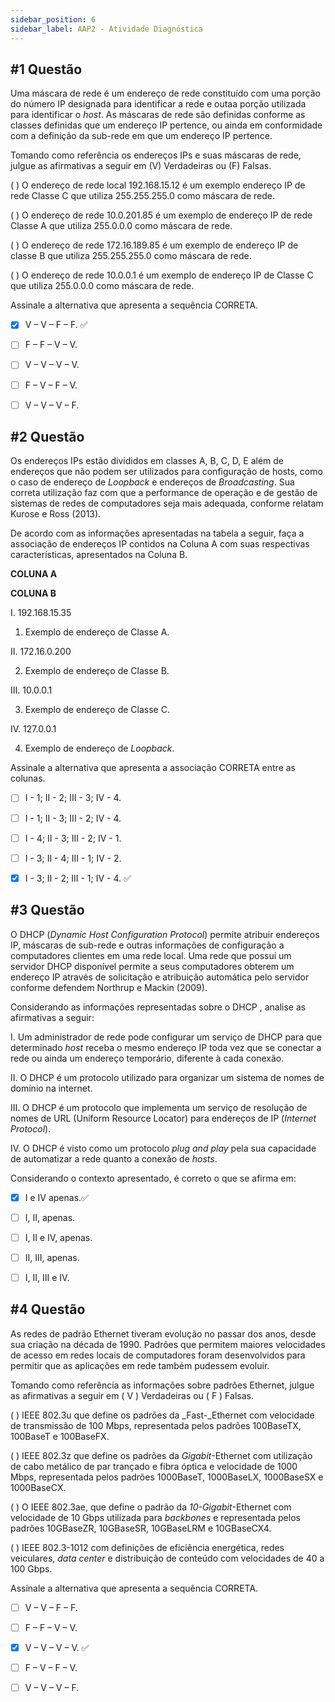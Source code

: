 ```yaml
---
sidebar_position: 6
sidebar_label: AAP2 - Atividade Diagnóstica
---
```



## #1 Questão

  


Uma máscara de rede é um endereço de rede constituído com uma porção do número IP designada para identificar a rede e outaa porção utilizada para identificar o  _host_. As máscaras de rede são definidas conforme as classes definidas que um endereço IP pertence, ou ainda em conformidade com a definição da sub-rede em que um endereço IP pertence.

Tomando como referência os endereços IPs e suas máscaras de rede, julgue as afirmativas a seguir em (V) Verdadeiras ou (F) Falsas.

( ) O endereço de rede local 192.168.15.12 é um exemplo endereço IP de rede Classe C que utiliza 255.255.255.0 como máscara de rede.

( ) O endereço de rede 10.0.201.85 é um exemplo de endereço IP de rede Classe A que utiliza 255.0.0.0 como máscara de rede.

( ) O endereço de rede 172.16.189.85 é um exemplo de endereço IP de classe B que utiliza 255.255.255.0 como máscara de rede.

( ) O endereço de rede 10.0.0.1 é um exemplo de endereço IP de Classe C que utiliza 255.0.0.0 como máscara de rede.

Assinale a alternativa que apresenta a sequência CORRETA.

  

- [x] V – V – F – F. ✅

- [ ] F – F – V – V.

- [ ] V – V – V – V.

- [ ] F – V – F – V.

- [ ] V – V – V – F.


## #2 Questão

  


Os endereços IPs estão divididos em classes A, B, C, D, E além de endereços que não podem ser utilizados para configuração de hosts, como o caso de endereço de  _Loopback_  e endereços de  _Broadcasting_. Sua correta utilização faz com que a performance de operação e de gestão de sistemas de redes de computadores seja mais adequada, conforme relatam Kurose e Ross (2013).

De acordo com as informações apresentadas na tabela a seguir, faça a associação de endereços IP contidos na Coluna A com suas respectivas características, apresentados na Coluna B.

**COLUNA A**

**COLUNA B**

I. 192.168.15.35

1. Exemplo de endereço de Classe A.

II. 172.16.0.200

2. Exemplo de endereço de Classe B.

III. 10.0.0.1

3. Exemplo de endereço de Classe C.

IV. 127.0.0.1

4. Exemplo de endereço de  _Loopback_.

Assinale a alternativa que apresenta a associação CORRETA entre as colunas.

  

- [ ] I - 1; II - 2; III - 3; IV - 4.  

- [ ] I - 1; II - 3; III - 2; IV - 4.

- [ ] I - 4; II - 3; III - 2; IV - 1.

- [ ] I - 3; II - 4; III - 1; IV - 2.

- [X] I - 3; II - 2; III - 1; IV - 4. ✅


## #3 Questão

  


O DHCP (_Dynamic Host Configuration Protocol_) permite atribuir endereços IP, máscaras de sub-rede e outras informações de configuração a computadores clientes em uma rede local. Uma rede que possui um servidor DHCP disponível permite a seus computadores obterem um endereço IP através de solicitação e atribuição automática pelo servidor conforme defendem Northrup e Mackin (2009).

Considerando as informações representadas sobre o DHCP , analise as afirmativas a seguir:

I. Um administrador de rede pode configurar um serviço de DHCP para que determinado  _host_ receba o mesmo endereço IP toda vez que se conectar a rede ou ainda um endereço temporário, diferente à cada conexão.

II. O DHCP é um protocolo utilizado para organizar um sistema de nomes de domínio na internet.

III. O DHCP é um protocolo que implementa um serviço de resolução de nomes de URL (Uniform Resource Locator) para endereços de IP (_Internet Protocol_).

IV. O DHCP é visto como um protocolo  _plug and play_  pela sua capacidade de automatizar a rede quanto a conexão de  _hosts_.

Considerando o contexto apresentado, é correto o que se afirma em:

  

- [x] I e IV apenas.✅

- [ ] I, II, apenas.

- [ ] I, II e IV, apenas.

- [ ] II, III, apenas.

- [ ] I, II, III e IV.


## #4 Questão

  


As redes de padrão Ethernet tiveram evolução no passar dos anos, desde sua criação na década de 1990. Padrões que permitem maiores velocidades de acesso em redes locais de computadores foram desenvolvidos para permitir que as aplicações em rede também pudessem evoluir.

Tomando como referência as informações sobre padrões Ethernet, julgue as afirmativas a seguir em ( V ) Verdadeiras ou ( F ) Falsas.

( ) IEEE 802.3u que define os padrões da  _Fast-_Ethernet com velocidade de transmissão de 100 Mbps, representada pelos padrões 100BaseTX, 100BaseT e 100BaseFX.

( ) IEEE 802.3z que define os padrões da  _Gigabit_-Ethernet com utilização de cabo metálico de par trançado e fibra óptica e velocidade de 1000 Mbps, representada pelos padrões 1000BaseT, 1000BaseLX, 1000BaseSX e 1000BaseCX.

( ) O IEEE 802.3ae, que define o padrão da  _10-Gigabit_-Ethernet com velocidade de 10 Gbps utilizada para  _backbones_  e representada pelos padrões 10GBaseZR, 10GBaseSR, 10GBaseLRM e 10GBaseCX4.

( ) IEEE 802.3-1012 com definições de eficiência energética, redes veiculares,  _data center_  e distribuição de conteúdo com velocidades de 40 a 100 Gbps.

Assinale a alternativa que apresenta a sequência CORRETA.

  

- [ ] V – V – F – F.  

- [ ] F – F – V – V.

- [X] V – V – V – V. ✅

- [ ] F – V – F – V.

- [ ] V – V – V – F.